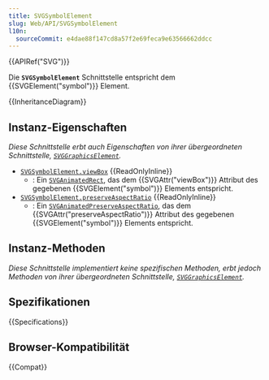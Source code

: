 ```yaml
---
title: SVGSymbolElement
slug: Web/API/SVGSymbolElement
l10n:
  sourceCommit: e4dae88f147cd8a57f2e69feca9e63566662ddcc
---
```


{{APIRef("SVG")}}

Die **`SVGSymbolElement`** Schnittstelle entspricht dem {{SVGElement("symbol")}} Element.

{{InheritanceDiagram}}

## Instanz-Eigenschaften

_Diese Schnittstelle erbt auch Eigenschaften von ihrer übergeordneten Schnittstelle, [`SVGGraphicsElement`](/de/docs/Web/API/SVGGraphicsElement)._

- [`SVGSymbolElement.viewBox`](/de/docs/Web/API/SVGSymbolElement/viewBox) {{ReadOnlyInline}}
  - : Ein [`SVGAnimatedRect`](/de/docs/Web/API/SVGAnimatedRect), das dem {{SVGAttr("viewBox")}} Attribut des gegebenen {{SVGElement("symbol")}} Elements entspricht.
- [`SVGSymbolElement.preserveAspectRatio`](/de/docs/Web/API/SVGSymbolElement/preserveAspectRatio) {{ReadOnlyInline}}
  - : Ein [`SVGAnimatedPreserveAspectRatio`](/de/docs/Web/API/SVGAnimatedPreserveAspectRatio), das dem {{SVGAttr("preserveAspectRatio")}} Attribut des gegebenen {{SVGElement("symbol")}} Elements entspricht.

## Instanz-Methoden

_Diese Schnittstelle implementiert keine spezifischen Methoden, erbt jedoch Methoden von ihrer übergeordneten Schnittstelle, [`SVGGraphicsElement`](/de/docs/Web/API/SVGGraphicsElement)._

## Spezifikationen

{{Specifications}}

## Browser-Kompatibilität

{{Compat}}
